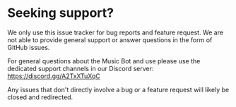 # Seeking support?

We only use this issue tracker for bug reports and feature request. We are not able to provide general support or answer questions in the form of GitHub issues.

For general questions about the Music Bot and use please use the dedicated support channels in our Discord server: https://discord.gg/A2TxXTuXqC

Any issues that don't directly involve a bug or a feature request will likely be closed and redirected.
